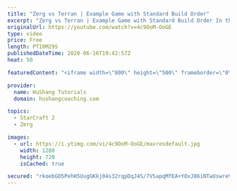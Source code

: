 ```yaml
---
title: "Zerg vs Terran | Example Game with Standard Build Order"
excerpt: "Zerg vs Terran | Example Game with Standard Build Order In this guide we learn how to defend early Terran attacks.  Coaching -------------------------------------------------------------------------- Interested in Starcraft lessons? Check out my website! I would love to help you improve and reach your"
originalUrl: https://youtube.com/watch?v=4c9OoM-OoGE
type: video
price: Free
length: PT10M29S
publishedDateTime: 2020-06-16T19:42:57Z
heat: 50

featuredContent: "<iframe width=\"800\" height=\"500\" frameborder=\"0\" src=\"https://www.youtube.com/embed/4c9OoM-OoGE\" allow=\"accelerometer; autoplay; encrypted-media; gyroscope; picture-in-picture\" allowfullscreen></iframe>"

provider:
  name: HuShang Tutorials
  domain: hushangcoaching.com

topics:
  - StarCraft 2
  - Zerg

images:
  - url: https://i.ytimg.com/vi/4c9OoM-OoGE/maxresdefault.jpg
    width: 1280
    height: 720
    isCached: true

secured: "rkoebGO5PehH5UugGKkj04s32rqpDqJ4S/7VSapqMfEA+YOxJ86iNTwUswre9HUsA45yEtU2IQJ+nPu9sgV7OuKnl+6xPSa68XXHcq58lf3CBHVAjZqlD2nvPnL+PzAprfmbczb/Pu8BvZMk/pVEhL8s3sRXEkKblHHN/wWs05aHVUTT6zjE/9jbCID5Fzg6wdS3uVCs2q5zwhuuBUjXgwiPVZPPu59RGm8IuFymaY2rcz/dSMhyIUPl2fj4Ckq9birJkTFiC2GRFpfrhSzFvSxW1sNvcejWYHMZQA61b9xuyHOVJhFkHo43hE53vjTPXfhyqLGutNsspAyS+Fs2sphZy/AX6QDwZ6mu2rpdoRa0/UdmgJsK7pJ3fbZWEQ1XLfenKsn9x39mtxpm/G2VP0bJv7o4fGLL11Dt1Z9fadY=;99QAsxVYfYX19eHEEKt7zQ=="
---
```


